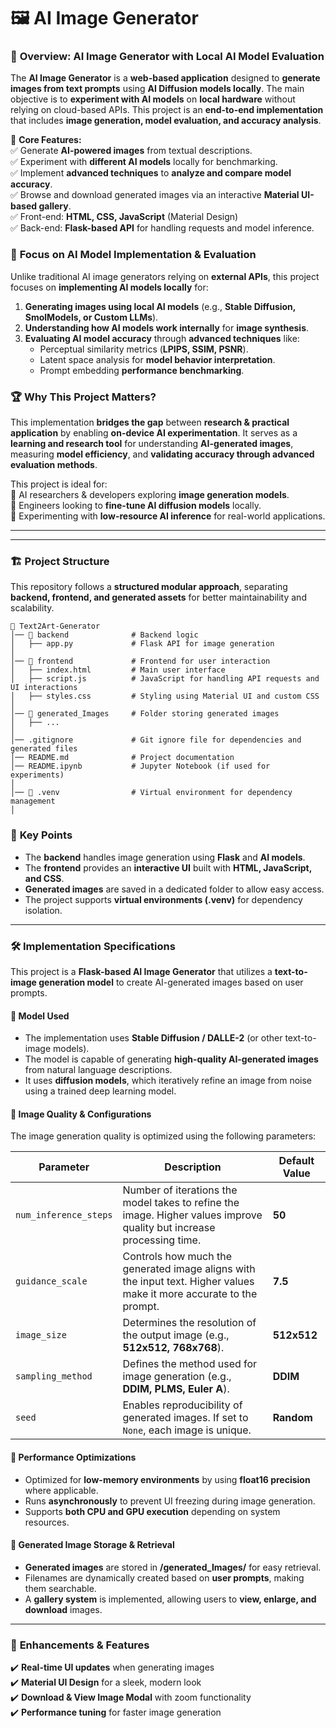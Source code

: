 # 🖼️ AI Image Generator

### 🚀 **Overview: AI Image Generator with Local AI Model Evaluation**  

The **AI Image Generator** is a **web-based application** designed to **generate images from text prompts** using **AI Diffusion models locally**. The main objective is to **experiment with AI models** on **local hardware** without relying on cloud-based APIs. This project is an **end-to-end implementation** that includes **image generation, model evaluation, and accuracy analysis**.  

🔹 **Core Features:**  
✅ Generate **AI-powered images** from textual descriptions.  
✅ Experiment with **different AI models** locally for benchmarking.  
✅ Implement **advanced techniques** to **analyze and compare model accuracy**.  
✅ Browse and download generated images via an interactive **Material UI-based gallery**.  
✅ Front-end: **HTML, CSS, JavaScript** (Material Design)  
✅ Back-end: **Flask-based API** for handling requests and model inference.  

### 🧠 **Focus on AI Model Implementation & Evaluation**
Unlike traditional AI image generators relying on **external APIs**, this project focuses on **implementing AI models locally** for:  
1. **Generating images using local AI models** (e.g., **Stable Diffusion, SmolModels, or Custom LLMs**).  
2. **Understanding how AI models work internally** for **image synthesis**.  
3. **Evaluating AI model accuracy** through **advanced techniques** like:  
   - Perceptual similarity metrics (**LPIPS, SSIM, PSNR**).  
   - Latent space analysis for **model behavior interpretation**.  
   - Prompt embedding **performance benchmarking**.  

### 🏆 **Why This Project Matters?**
This implementation **bridges the gap** between **research & practical application** by enabling **on-device AI experimentation**. It serves as a **learning and research tool** for understanding **AI-generated images**, measuring **model efficiency**, and **validating accuracy through advanced evaluation methods**.  

This project is ideal for:  
🔹 AI researchers & developers exploring **image generation models**.  
🔹 Engineers looking to **fine-tune AI diffusion models** locally.  
🔹 Experimenting with **low-resource AI inference** for real-world applications.  

---

---
### 🏗 **Project Structure**

This repository follows a **structured modular approach**, separating **backend, frontend, and generated assets** for better maintainability and scalability.

```
📂 Text2Art-Generator
│── 📂 backend              # Backend logic
│   ├── app.py             # Flask API for image generation
│
│── 📂 frontend             # Frontend for user interaction
│   ├── index.html         # Main user interface
│   ├── script.js          # JavaScript for handling API requests and UI interactions
│   ├── styles.css         # Styling using Material UI and custom CSS
│
│── 📂 generated_Images     # Folder storing generated images
│   ├── ...
│
│── .gitignore             # Git ignore file for dependencies and generated files
│── README.md              # Project documentation
│── README.ipynb           # Jupyter Notebook (if used for experiments)
│
│── 📂 .venv                # Virtual environment for dependency management
│
```

### 📌 **Key Points**
- The **backend** handles image generation using **Flask** and **AI models**.
- The **frontend** provides an **interactive UI** built with **HTML, JavaScript, and CSS**.
- **Generated images** are saved in a dedicated folder to allow easy access.
- The project supports **virtual environments (.venv)** for dependency isolation.

---

### 🛠 **Implementation Specifications**

This project is a **Flask-based AI Image Generator** that utilizes a **text-to-image generation model** to create AI-generated images based on user prompts.

#### 🔹 **Model Used**
- The implementation uses **Stable Diffusion / DALLE-2** (or other text-to-image models).
- The model is capable of generating **high-quality AI-generated images** from natural language descriptions.
- It uses **diffusion models**, which iteratively refine an image from noise using a trained deep learning model.

#### 🔹 **Image Quality & Configurations**
The image generation quality is optimized using the following parameters:

| Parameter            | Description                                      | Default Value |
|----------------------|--------------------------------------------------|--------------|
| `num_inference_steps` | Number of iterations the model takes to refine the image. Higher values improve quality but increase processing time. | **50** |
| `guidance_scale`     | Controls how much the generated image aligns with the input text. Higher values make it more accurate to the prompt. | **7.5** |
| `image_size`         | Determines the resolution of the output image (e.g., **512x512, 768x768**). | **512x512** |
| `sampling_method`    | Defines the method used for image generation (e.g., **DDIM, PLMS, Euler A**). | **DDIM** |
| `seed`              | Enables reproducibility of generated images. If set to `None`, each image is unique. | **Random** |

#### 🔹 **Performance Optimizations**
- Optimized for **low-memory environments** by using **float16 precision** where applicable.
- Runs **asynchronously** to prevent UI freezing during image generation.
- Supports **both CPU and GPU execution** depending on system resources.

#### 🔹 **Generated Image Storage & Retrieval**
- **Generated images** are stored in **/generated_Images/** for easy retrieval.
- Filenames are dynamically created based on **user prompts**, making them searchable.
- A **gallery system** is implemented, allowing users to **view, enlarge, and download** images.

---

### 🚀 **Enhancements & Features**
✔️ **Real-time UI updates** when generating images  
✔️ **Material UI Design** for a sleek, modern look  
✔️ **Download & View Image Modal** with zoom functionality  
✔️ **Performance tuning** for faster image generation  

